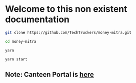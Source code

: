 # Welcome to this non existent documentation

```sh
git clone https://github.com/TechTruckers/money-mitra.git

cd money-mitra

yarn

yarn start
```

## Note: Canteen Portal is [here](https://github.com/TechTruckers/canteenPortal)
